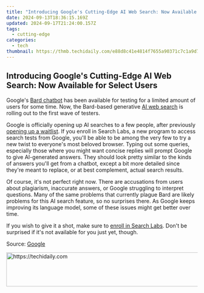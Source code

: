 ```yaml
---
title: "Introducing Google's Cutting-Edge AI Web Search: Now Available for Select Users"
date: 2024-09-13T18:36:15.169Z
updated: 2024-09-17T21:24:00.157Z
tags:
  - cutting-edge
categories:
  - tech
thumbnail: https://thmb.techidaily.com/e88d8c41e4814f7655a90371c7c1a9d7d6681eb85438d5aed456505e78685831.jpg
---
```


## Introducing Google's Cutting-Edge AI Web Search: Now Available for Select Users

Google's [Bard chatbot](https://youtube-video-recordings.techidaily.com/in-2024-enhance-branding-the-ultimate-guide-to-custom-urls-for-youtube/) has been available for testing for a limited amount of users for some time. Now, the Bard-based generative [AI web search](https://youtube-tips.techidaily.com/anger-lurking-online-spotting-the-falsehood-of-fake-viewers-on-youtube/) is rolling out to the first wave of testers.

 Google is officially opening up AI searches to a few people, after previously [opening up a waitlist](https://phone-solutions.techidaily.com/how-to-bypass-oppo-a2-s-lock-screen-pattern-pin-or-password-by-drfone-android-unlock-android-unlock/). If you enroll in Search Labs, a new program to access search tests from Google, you'll be able to be among the very few to try a new twist to everyone's most beloved browser. Typing out some queries, especially those where you might want concise replies will prompt Google to give AI-generated answers. They should look pretty similar to the kinds of answers you'll get from a chatbot, except a bit more detailed since they're meant to replace, or at best complement, actual search results.

 Of course, it's not perfect right now. There are accusations from users about plagiarism, inaccurate answers, or Google struggling to interpret questions. Many of the same problems that currently plague Bard are likely problems for this AI search feature, so no surprises there. As Google keeps improving its language model, some of these issues might get better over time.

 If you wish to give it a shot, make sure to [enroll in Search Labs](https://phone-solutions.techidaily.com/how-to-bypass-oppo-a2-s-lock-screen-pattern-pin-or-password-by-drfone-android-unlock-android-unlock/). Don't be surprised if it's not available for you just yet, though.

 Source: [Google](https://blog.google/products/search/search-generative-ai-tips/)

<ins class="adsbygoogle"
     style="display:block"
     data-ad-format="autorelaxed"
     data-ad-client="ca-pub-7571918770474297"
     data-ad-slot="1223367746"></ins>

<ins class="adsbygoogle"
     style="display:block"
     data-ad-client="ca-pub-7571918770474297"
     data-ad-slot="8358498916"
     data-ad-format="auto"
     data-full-width-responsive="true"></ins>



<!-- affiliate ads begin -->
<a href="https://ephamedtechinc.pxf.io/c/5597632/2137222/26400" target="_top" id="2137222">
  <img src="//a.impactradius-go.com/display-ad/26400-2137222" border="0" alt="https://techidaily.com" width="728" height="90"/>
</a>
<img height="0" width="0" src="https://ephamedtechinc.pxf.io/i/5597632/2137222/26400" style="position:absolute;visibility:hidden;" border="0" />
<!-- affiliate ads end -->

